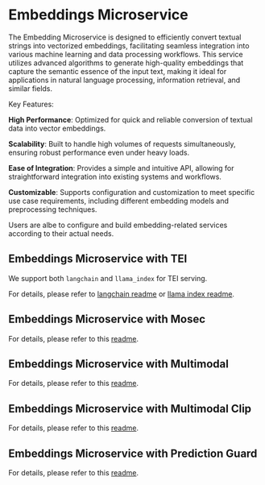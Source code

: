# Embeddings Microservice

The Embedding Microservice is designed to efficiently convert textual strings into vectorized embeddings, facilitating seamless integration into various machine learning and data processing workflows. This service utilizes advanced algorithms to generate high-quality embeddings that capture the semantic essence of the input text, making it ideal for applications in natural language processing, information retrieval, and similar fields.

Key Features:

**High Performance**: Optimized for quick and reliable conversion of textual data into vector embeddings.

**Scalability**: Built to handle high volumes of requests simultaneously, ensuring robust performance even under heavy loads.

**Ease of Integration**: Provides a simple and intuitive API, allowing for straightforward integration into existing systems and workflows.

**Customizable**: Supports configuration and customization to meet specific use case requirements, including different embedding models and preprocessing techniques.

Users are albe to configure and build embedding-related services according to their actual needs.

## Embeddings Microservice with TEI

We support both `langchain` and `llama_index` for TEI serving.

For details, please refer to [langchain readme](tei/langchain/README.md) or [llama index readme](tei/llama_index/README.md).

## Embeddings Microservice with Mosec

For details, please refer to this [readme](mosec/langchain/README.md).

## Embeddings Microservice with Multimodal

For details, please refer to this [readme](multimodal/README.md).

## Embeddings Microservice with Multimodal Clip

For details, please refer to this [readme](multimodal_clip/README.md).

## Embeddings Microservice with Prediction Guard

For details, please refer to this [readme](predictionguard/README.md).

